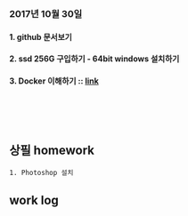 <br/>
<br/>
<br/>


### 2017년 10월 30일
#### 1. github 문서보기
#### 2. ssd 256G 구입하기 - 64bit windows 설치하기
#### 3. Docker 이해하기 :: [link](https://subicura.com/2017/01/19/docker-guide-for-beginners-2.html)


<br/>
<br/>
<br/>

## 상필 homework
```
1. Photoshop 설치
```


## work log
